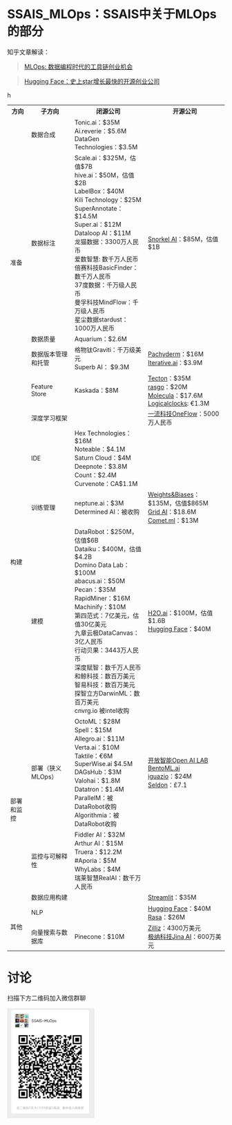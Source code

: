    # SSAIS_MLOps：SSAIS中关于MLOps的部分
   
   知乎文章解读：
   >[MLOps: 数据编程时代的工具链创业机会](https://zhuanlan.zhihu.com/p/375745901)

   >[Hugging Face：史上star增长最快的开源创业公司](https://zhuanlan.zhihu.com/p/411174344)
   
   
   <table>
      <tr>
         <th>方向</th>
         <th>子方向</th>
         <th>闭源公司</th>
         <th>开源公司</th>
      </tr>
      <tr>
         <td rowspan="5">
            准备
         </td>h
         <td>
            数据合成
         </td>
         <td>
            Tonic.ai：$35M  <br>
            Ai.reverie：$5.6M  <br> 
            DataGen Technologies：$3.5M
         </td>
         <td>
         </td>
      </tr>
      <tr>
         <td>
            数据标注
         </td>
         <td>          
            Scale.ai：$325M，估值$7B <br> 
            hive.ai：$50M，估值$2B <br> 
            LabelBox：$40M <br> 
            Kili Technology：$25M <br> 
            SuperAnnotate：$14.5M <br> 
            Super.ai：$12M <br> 
            Dataloop AI：$11M <br>           
            龙猫数据：3300万人民币 <br>
            爱数智慧: 数千万人民币 <br>
            倍赛科技BasicFinder：数千万人民币 <br>
            37度数据：千万级人民币 <br>
            曼孚科技MindFlow：千万级人民币 <br>
            星尘数据stardust：1000万人民币 <br>
         </td>
         <td>
            <a href="https://github.com/snorkel-team">Snorkel AI</a>：$85M，估值$1B <br> 
         </td>
      </tr>
      <tr>
         <td>
            数据质量
         </td>
         <td>
            Aquarium：$2.6M
         </td>
      </tr>
      <tr>
         <td>
            数据版本管理和托管
         </td>
         <td>
            格物钛Graviti：千万级美元 <br>
            Superb AI： $9.3M <br>
      </td>
      <td>
            <a href="https://github.com/pachyderm">Pachyderm</a>：$16M <br>
            <a href="https://github.com/iterative">Iterative.ai</a>：$3.9M <br>
      </td>
      </tr>
         <tr>
         <td>
            Feature Store
         </td>
         <td>
            Kaskada：$8M <br>
         </td>
         <td>
            <a href="https://github.com/feast-dev">Tecton</a>：$35M <br> 
            <a href="https://github.com/rasgointelligence">rasgo</a>：$20M <br>
            <a href="">Molecula</a>：$17.6M <br>
            <a href="https://github.com/logicalclocks">Logicalclocks</a>: €1.3M <br>
         </td>
      </tr>
      <tr>
         <td rowspan="4">
            构建
         </td>
         <td>
            深度学习框架
         </td>
         <td>
         </td>
         <td>
            <a href="https://github.com/Oneflow-Inc">一流科技OneFlow</a>：5000万人民币 <br>
         </td>
      </tr>   
      <tr>
         <td>
            IDE
         </td>
         <td>
               Hex Technologies：$16M <br>
               Noteable：$4.1M <br>
               Saturn Cloud：$4M <br>
               Deepnote：$3.8M <br>
               Count：$2.4M <br>
               Curvenote：CA$1.1M <br>
         </td>
         <td>
         </td>
      </tr>
      <tr>
         <td>
            训练管理
         </td>
         <td>
               neptune.ai：$3M <br>
               Determined AI：被收购<br>
         </td>
         <td>
               <a href="https://github.com/wandb">Weights&Biases</a>：$135M，估值$865M <br>
               <a href="https://github.com/PyTorchLightning">Grid AI</a>：$18.6M <br>
               <a href="https://github.com/wandb">Comet.ml</a>：$13M <br>
         </td>
      </tr>
      <tr>
         <td>
            建模
         </td>
         <td>        
            DataRobot：$250M，估值$6B <br>
            Dataiku：$400M，估值$4.2B <br>          
            Domino Data Lab：$100M <br>
            abacus.ai：$50M <br>
            Pecan：$35M <br>
            RapidMiner：$16M <br>
            Machinify：$10M <br>
            第四范式：7亿美元，估值30亿美元 <br>
            九章云极DataCanvas：3亿人民币 <br>
            行动贝果：3443万人民币 <br>
            深度赋智：数千万人民币 <br>
            和鲸科技：数百万美元 <br>
            智易科技：数百万美元 <br>
            探智立方DarwinML：数百万美元 <br>
            cnvrg.io 被intel收购
         </td>
         <td>
            <a href="https://github.com/h2oai">H2O.ai</a>：$100M，估值$1.6B <br>
            <a href="https://github.com/huggingface/transformers">Hugging Face</a>：$40M <br>
         </td>
      </tr>
      <tr>
         <td rowspan="3">
            部署和监控
         </td>
         <td>
            部署（狭义MLOps）
         </td>
         <td>
            OctoML：$28M <br>
            Spell：$15M <br> 
            Allegro.ai：$11M <br>
            Verta.ai：$10M <br>
            Taktile：€6M <br>
            SuperWise.ai $4.5M <br>
            DAGsHub：$3M <br>
            Valohai：$1.8M <br>
            Datatron：$1.4M <br>
            ParallelM：被DataRobot收购 <br>
            Algorithmia：被DataRobot收购
         </td>
         <td>
            <a href="https://github.com/OAID">开放智能Open AI LAB</a> <br>
            <a href="https://github.com/bentoml">BentoML.ai</a> <br>
            <a href="https://github.com/mlrun/mlrun">iguazio</a>：$24M <br>
            <a href="https://github.com/SeldonIO">Seldon</a>：£7.1 <br>
         </td>
      </tr>
      <tr>
         <td>
            监控与可解释性
         </td>
         <td>
            Fiddler AI：$32M <br>
            Arthur AI：$15M <br>
            Truera：$12.2M <br>
            #Aporia：$5M <br>
            WhyLabs：$4M <br>
            瑞莱智慧RealAI：数千万人民币
         </td>
         <td>
         </td>
      </tr>
      <tr>
         <td>
            数据应用构建
         </td>
         <td>
         </td>
         <td>
            <a href="https://github.com/streamlit">Streamlit</a>：$35M
         </td>
      </tr>
      <tr>
         <td rowspan="4">
            其他
         </td>
         <td>
            NLP
         </td>
         <td>
         </td>
         <td>
            <a href="https://github.com/huggingface">Hugging Face</a>：$40M <br>
            <a href="https://github.com/RasaHQ">Rasa</a>：$26M
         </td>
      </tr>
      <tr>
         <td>
            向量搜索与数据库
         </td>
         <td>          
            Pinecone：$10M
         </td>
         <td>
            <a href="https://github.com/milvus-io">Zilliz</a>：4300万美元 <br> 
            <a href="https://github.com/jina-ai">极纳科技Jina AI</a>：600万美元 <br> 
         </td>
      </tr>
   </table>
   
 # 讨论
   
   扫描下方二维码加入微信群聊
   
   <img src="https://github.com/WarrenWen666/AI-Software-Startups/blob/main/wechatGroup2.jpg" width="40%" height="40%" />
 


   
   
